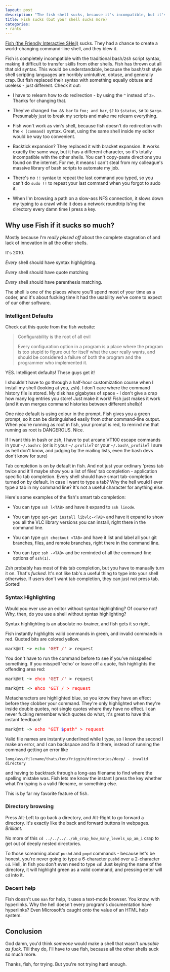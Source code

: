 ```yaml
---
layout: post
description: "The fish shell sucks, because it's incompatible, but it's just compelling enough to use. Here's why."
title: Fish sucks (but your shell sucks more)
categories:
- rants
---
```


[Fish (the Friendly Interactive SHell)](http://www.fishshell.org) sucks.
They had a chance to create a world-changing command-line shell, and they
blew it.

Fish is completely incompatible with the traditional bash/zsh script syntax,
making it difficult to transfer skills from other shells.  Fish has thrown out
all that old syntax. This would be understandable, because the bash/zsh style
shell scripting languages are horribly unintuitive, obtuse, and generally crap.
But fish replaced their syntax with something equally obtuse and useless - just
different. Check it out:

- I have to relearn how to do redirection - by using the `^` instead of `2>`. 
  Thanks for changing that.

- They've changed `foo && bar` to `foo; and bar`, `$?` to `$status`, `$#` to
  `$argv`. Presumably just to break my scripts and make me relearn everything.

- Fish won't work as vim's shell, because fish doesn't do redirection with the
  `< (command)` syntax. Great, using the same shell inside my editor would be
  way too convenient.

- Backtick expansion? They replaced it with bracket expansion. It works exactly
  the same way, but it has a different character, so it's totally incompatible
  with the other shells. You can't copy-paste directions you found on the
  internet. For me, it means I can't steal from my colleague's massive library
  of bash scripts to automate my job.

- There's no `!!` syntax to repeat the last command you typed, so you can't do
  `sudo !!` to repeat your last command when you forgot to sudo it.

- When I'm browsing a path on a slow-ass NFS connection, it slows down my
  typing to a crawl while it does a network roundtrip ls'ing the directory
  every damn time I press a key.


## Why use Fish if it sucks so much?

Mostly because I'm *really pissed off* about the complete stagnation of and
lack of innovation in all the other shells.

It's 2010. 

*Every* shell should have syntax highlighting. 

*Every* shell should have quote matching

*Every* shell should have parenthesis matching.


The shell is one of the places where you'll spend most of your time as a coder,
and it's about fucking time it had the usability we've come to expect of our
other software.

### Intelligent Defaults


Check out this quote from the fish website:

>    Configurability is the root of all evil
>
>    Every configuration option in a program is a place where the program is too
>    stupid to figure out for itself what the user really wants, and should be
>    considered a failure of both the program and the programmer who
>    implemented it.

YES. Intelligent defaults! These guys get it!

I shouldn't have to go through a half-hour customization course when I install
my shell (looking at you, zsh). I don't care where the command history
file is stored. My disk has gigabytes of space - I don't give a crap
how many log entries you store! Just make it work! Fish just makes it work (and
it even merges command histories between different shells)!

One nice default is using colour in the prompt. Fish gives you a green prompt,
so it can be distinguished easily from other command-line output.  When you're
running as root in fish, your prompt is red, to remind me that running as root
is DANGEROUS. Nice.

If I want this in bash or zsh, I have to put arcane VT100 escape commands
in your `~/.bashrc` (or is it your `~/.profile`? or your `~/.bash\_profile`? I
sure as hell don't know, and judging by the mailing lists, even the bash devs
don't know for sure) 

Tab completion is on by default in fish. And not just your ordinary 'press tab
twice and it'll maybe show you a list of files' tab completion - application
specific tab completion. Every shell should have smart tab-completion turned on
by default. In case I want to type a tab? Why the hell would I ever type a tab
in my command line? It's not a useful character for anything else.

Here's some examples of the fish's smart tab completion:

- You can type `ssh l<TAB>` and have it expand to `ssh linode`.

- You can type `apt-get install libvlc-<TAB>` and have it expand to show you
  all the VLC library versions you can install, right there in the command
  line.

- You can type `git checkout <TAB>` and have it list and label all your git
  branches, files, and remote branches, right there in the command line. 

- You can type `ssh -<TAB>` and be reminded of all the command-line options of
  `ssh(1)`.

Zsh probably has most of this tab completion, but you have to manually turn it
on. That's *fucked*.  It's not like tab's a useful thing to type into your
shell otherwise.  If users don't want tab completion, they can just not press
tab. Sorted!

### Syntax Highlighting

Would you ever use an editor without syntax highlighting? Of course not! Why,
then, do you use a shell without syntax highlighting? 

Syntax highlighting is an absolute no-brainer, and fish gets it so right.

Fish instantly highlights valid commands in green, and invalid commands in red.
Quoted bits are colored yellow.

<pre>
mark@mt <font color='green'>~</font>> <font color='green'>echo</font> <font color='brown'>'GET /'</font> > request
</pre>

You don't have to run the command before to see if you've misspelled something.
If you misspell 'echo' or leave off a quote, fish highlights the offending area
red: 
<pre>
mark@mt <font color='green'>~</font>> <font color='red'>ehco</font> <font color='brown'>'GET /'</font> > request
</pre>

<pre>
mark@mt <font color='green'>~</font>> <font color='red'>ehco</font> <font color='red'>'GET / > request</font>
</pre>

Metacharacters are highlighted blue, so you know they have an effect before
they clobber your command. They're only highlighted when they're inside double
quotes, not single quotes where they have no effect. I can never fucking
remember which quotes do what, it's great to have this instant feedback!

<pre>
mark@mt <font color='green'>~</font>> <font color='red'>echo</font> <font color='red'>"GET <font color='blue'>$</font>path" > request</font>
</pre>

Valid file names are instantly underlined while I type, so I know the
second I make an error, and I can backspace and fix it there, instead of
running the command getting an error like 

    long/ass/filename/thats/ten/friggin/directories/deep/ - invalid directory 

and having to backtrack through a long-ass filename to find where the spelling
mistake was. Fish lets me know the instant I press the key whether what I'm
typing is a valid filename, or something else. 

This is by far my favorite feature of fish.

### Directory browsing

Press Alt-Left to go back a directory, and Alt-Right to go forward a directory.
It's exactly like the back and forward buttons in webpages. *Brilliant.*

No more of this  `cd ../../../../oh_crap_how_many_levels_up_am_i` crap to get
out of deeply nested directories.

To those screaming about `pushd` and `popd` commands - because let's be honest,
you're never going to type a 6-character `pushd` over a 2-character `cd`. Hell,
in fish you don't even need to type `cd`! Just keying the name of the
directory, it will highlight green as a valid command, and pressing enter will
`cd` into it.

### Decent help

Fish doesn't use `man` for help, it uses a text-mode browser. You know, with
hyperlinks. Why the hell doesn't every program's documentation have hyperlinks?
Even Microsoft's caught onto the value of an HTML help system.

## Conclusion

God damn, you'd think *someone* would make a shell that wasn't *unusable as
fuck*.  Till they do, I'll have to use fish, because all the other shells suck
so much more.

Thanks, fish, for trying. But you're not trying hard enough. 
